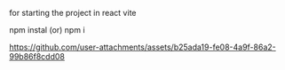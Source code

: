 for starting the project in react vite

npm instal (or) npm i

https://github.com/user-attachments/assets/b25ada19-fe08-4a9f-86a2-99b86f8cdd08

